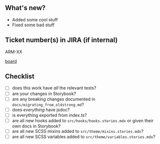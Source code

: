 ## What's new?

- Added some cool stuff
- Fixed some bad stuff

## Ticket number(s) in JIRA (if internal)

ARM-XX

[board](https://rocketmakers.atlassian.net/jira/software/projects/ARM/boards/154)

## Checklist

- [ ] does this work have _all_ the relevant tests?
- [ ] are your changes in Storybook?
- [ ] are any breaking changes documented in `docs/migrating_from_oldstrong.md`?
- [ ] does _everything_ have jsdoc?
- [ ] is everything exported from index.ts?
- [ ] are all new hooks added to `src/hooks/hooks.stories.mdx` or given their own docs in Storybook?
- [ ] are all new SCSS mixins added to `src/theme/mixins.stories.mdx`?
- [ ] are all new SCSS variables added to `src/theme/variables.stories.mdx`?
